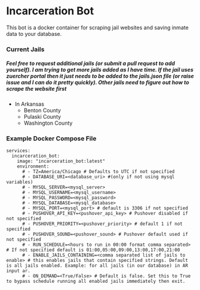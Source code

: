 # Incarceration Bot
 
This bot is a docker container for scraping jail websites and saving inmate data to your database.

### Current Jails
##### Feel free to request additional jails (or submit a pull request to add yourself). I am trying to get more jails added as I have time. If the jail uses zuercher portal then it just needs to be added to the jails.json file (or raise issue and I can do it pretty quickly). Other jails need to figure out how to scrape the website first
- In Arkansas
    - Benton County
    - Pulaski County
    - Washington County

### Example Docker Compose File
```
services:
  incarceration_bot:
    image: "incarceration_bot:latest"
    environment:
      # - TZ=America/Chicago # Defaults to UTC if not specified
      # - DATABASE_URI=<database_uri> #(only if not using mysql variables)
      # - MYSQL_SERVER=<mysql_server>
      # - MYSQL_USERNAME=<mysql_username>
      # - MYSQL_PASSWORD=<mysql_password>
      # - MYSQL_DATABASE=<mysql_database>
      # - MYSQL_PORT=<mysql_port> # default is 3306 if not specified
      # - PUSHOVER_API_KEY=<pushover_api_key> # Pushover disabled if not specified
      # - PUSHOVER_PRIORITY=<pushover_priority> # default 1 if not specified
      # - PUSHOVER_SOUND=<pushover_sound> # Pushover default used if not specified
      # - RUN_SCHEDULE=<hours to run in 00:00 format comma separated> # If not specified default is 01:00,05:00,09:00,13:00,17:00,21:00
      # - ENABLE_JAILS_CONTAINING=<comma separated list of jails to enable> # this enables jails that contain specified strings. Default is all jails enabled. Example: for all jails (in our database) in AR input ar.
      # - ON_DEMAND=<True/False> # Default is false. Set this to True to bypass schedule running all enabled jails immediately then exit.
```